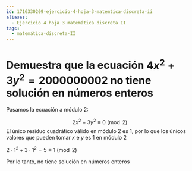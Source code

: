 ```yaml
---
id: 1716330209-ejercicio-4-hoja-3-matemtica-discreta-ii
aliases:
  - Ejercicio 4 hoja 3 matemática discreta II
tags:
  - matemática-discreta-II
---
```


# Demuestra que la ecuación $4x^2 + 3y^2 = 2000000002$ no tiene solución en números enteros

Pasamos la ecuación a módulo $2$:

$$
2x^2 + 3y^2 \equiv 0 \pmod{2}
$$
El único residuo cuadrático válido en módulo 2 es 1, por lo que los únicos valores que pueden tomar $x$ e $y$ es 1 en módulo 2

$2 \cdot 1^2 + 3 \cdot 1^2 = 5 \equiv 1 \pmod{2}$

Por lo tanto, no tiene solución en números enteros

